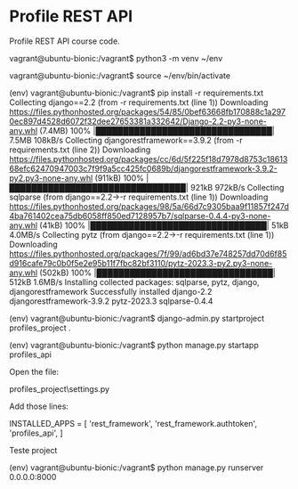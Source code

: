 # Profile REST API

Profile REST API course code.

vagrant@ubuntu-bionic:/vagrant$ python3 -m venv ~/env

vagrant@ubuntu-bionic:/vagrant$ source ~/env/bin/activate

(env) vagrant@ubuntu-bionic:/vagrant$ pip install -r requirements.txt 
Collecting django==2.2 (from -r requirements.txt (line 1))
  Downloading https://files.pythonhosted.org/packages/54/85/0bef63668fb170888c1a2970ec897d4528d6072f32dee27653381a332642/Django-2.2-py3-none-any.whl (7.4MB)
    100% |████████████████████████████████| 7.5MB 108kB/s
Collecting djangorestframework==3.9.2 (from -r requirements.txt (line 2))
  Downloading https://files.pythonhosted.org/packages/cc/6d/5f225f18d7978d8753c1861368efc62470947003c7f9f9a5cc425fc0689b/djangorestframework-3.9.2-py2.py3-none-any.whl (911kB)
    100% |████████████████████████████████| 921kB 972kB/s
Collecting sqlparse (from django==2.2->-r requirements.txt (line 1))
  Downloading https://files.pythonhosted.org/packages/98/5a/66d7c9305baa9f11857f247d4ba761402cea75db6058ff850ed7128957b7/sqlparse-0.4.4-py3-none-any.whl (41kB)
    100% |████████████████████████████████| 51kB 4.0MB/s
Collecting pytz (from django==2.2->-r requirements.txt (line 1))
  Downloading https://files.pythonhosted.org/packages/7f/99/ad6bd37e748257dd70d6f85d916cafe79c0b0f5e2e95b11f7fbc82bf3110/pytz-2023.3-py2.py3-none-any.whl (502kB)
    100% |████████████████████████████████| 512kB 1.6MB/s
Installing collected packages: sqlparse, pytz, django, djangorestframework
Successfully installed django-2.2 djangorestframework-3.9.2 pytz-2023.3 sqlparse-0.4.4

(env) vagrant@ubuntu-bionic:/vagrant$ django-admin.py startproject profiles_project .

(env) vagrant@ubuntu-bionic:/vagrant$ python manage.py startapp profiles_api

Open the file:

profiles_project\settings.py

Add those lines:

INSTALLED_APPS = [
    'rest_framework',
    'rest_framework.authtoken',
    'profiles_api',
]

Teste project

(env) vagrant@ubuntu-bionic:/vagrant$ python manage.py runserver 0.0.0.0:8000
